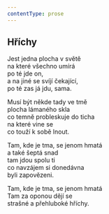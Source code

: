 ```yaml
---
contentType: prose
---
```


## Hříchy

Jest jedna plocha v světě  
na které všechno umírá  
po té jde on,  
a na jiné se svíjí čekající,  
po té zas já jdu, sama.

Musí být někde tady ve tmě  
plocha lámaného skla  
co temně probleskuje do ticha  
na které vine se  
co touží k sobě lnout.

Tam, kde je tma, se jenom hmatá  
a také šeptá snad  
tam jdou spolu ti  
co navzájem si donedávna  
byli zapovězeni.

Tam, kde je tma, se jenom hmatá  
Tam za oponou dějí se  
strašné a přehluboké hříchy.

